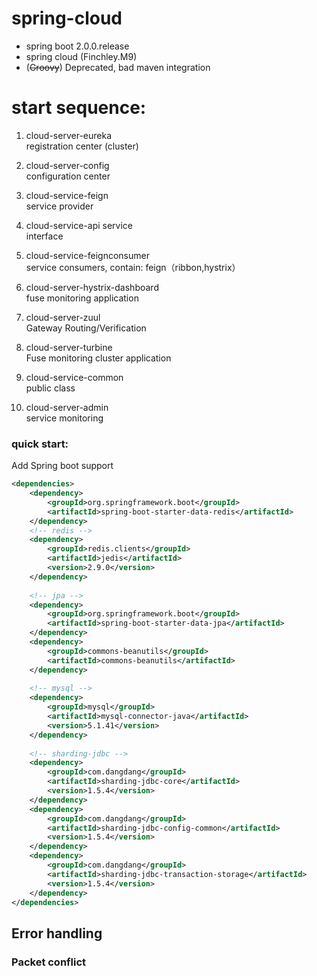 # spring-cloud
+ spring boot 2.0.0.release
+ spring cloud (Finchley.M9)
+ (~~Groovy~~) Deprecated, bad maven integration

# start sequence:   
1.  cloud-server-eureka               
    registration center (cluster)
    
2.  cloud-server-config               
    configuration center  
    
3.  cloud-service-feign               
    service provider     
    
4.  cloud-service-api service         
    interface        
    
5.  cloud-service-feignconsumer       
    service consumers, contain: feign（ribbon,hystrix）
            
6.  cloud-server-hystrix-dashboard    
    fuse monitoring application
       
7.  cloud-server-zuul                 
    Gateway Routing/Verification
        
8.  cloud-server-turbine              
    Fuse monitoring cluster application
       
9.  cloud-service-common              
    public class
    
10. cloud-server-admin                
    service monitoring

### quick start:
Add Spring boot support
```xml
<dependencies>
    <dependency>
        <groupId>org.springframework.boot</groupId>
        <artifactId>spring-boot-starter-data-redis</artifactId>
    </dependency>
    <!-- redis -->
    <dependency>
        <groupId>redis.clients</groupId>
        <artifactId>jedis</artifactId>
        <version>2.9.0</version>
    </dependency>
    
    <!-- jpa -->
    <dependency>
        <groupId>org.springframework.boot</groupId>
        <artifactId>spring-boot-starter-data-jpa</artifactId>
    </dependency>
    <dependency>
        <groupId>commons-beanutils</groupId>
        <artifactId>commons-beanutils</artifactId>
    </dependency>
    
    <!-- mysql -->
    <dependency>
        <groupId>mysql</groupId>
        <artifactId>mysql-connector-java</artifactId>
        <version>5.1.41</version>
    </dependency>
    
    <!-- sharding-jdbc -->
    <dependency>
        <groupId>com.dangdang</groupId>
        <artifactId>sharding-jdbc-core</artifactId>
        <version>1.5.4</version>
    </dependency>
    <dependency>
        <groupId>com.dangdang</groupId>
        <artifactId>sharding-jdbc-config-common</artifactId>
        <version>1.5.4</version>
    </dependency>
    <dependency>
        <groupId>com.dangdang</groupId>
        <artifactId>sharding-jdbc-transaction-storage</artifactId>
        <version>1.5.4</version>
    </dependency>
</dependencies>
```

## Error handling

### Packet conflict
